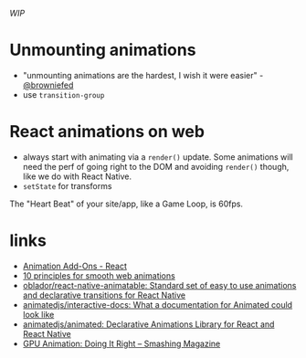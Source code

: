 _WIP_

# Unmounting animations
- "unmounting animations are the hardest, I wish it were easier" - [@browniefed](https://twitter.com/browniefed/status/839514443285311488)
- use `transition-group`

# React animations on web
- always start with animating via a `render()` update. Some animations will need the perf of going right to the DOM and avoiding `render()` though, like we do with React Native.
- `setState` for transforms

The "Heart Beat" of your site/app, like a Game Loop, is 60fps.


# links
- [Animation Add-Ons - React](https://facebook.github.io/react/docs/animation.html)
- [10 principles for smooth web animations](https://blog.gyrosco.pe/smooth-css-animations-7d8ffc2c1d29)
- [oblador/react-native-animatable: Standard set of easy to use animations and declarative transitions for React Native](https://github.com/oblador/react-native-animatable)
- [animatedjs/interactive-docs: What a documentation for Animated could look like](https://github.com/animatedjs/interactive-docs)
- [animatedjs/animated: Declarative Animations Library for React and React Native](https://github.com/animatedjs/animated)
- [GPU Animation: Doing It Right – Smashing Magazine](https://www.smashingmagazine.com/2016/12/gpu-animation-doing-it-right/)
